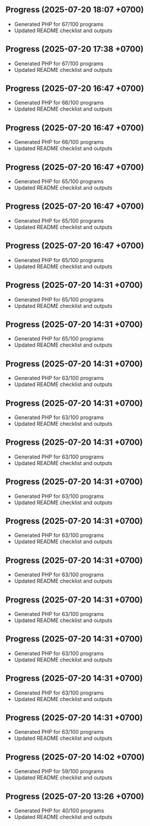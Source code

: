 ## Progress (2025-07-20 18:07 +0700)
- Generated PHP for 67/100 programs
- Updated README checklist and outputs

## Progress (2025-07-20 17:38 +0700)
- Generated PHP for 67/100 programs
- Updated README checklist and outputs

## Progress (2025-07-20 16:47 +0700)
- Generated PHP for 66/100 programs
- Updated README checklist and outputs

## Progress (2025-07-20 16:47 +0700)
- Generated PHP for 66/100 programs
- Updated README checklist and outputs

## Progress (2025-07-20 16:47 +0700)
- Generated PHP for 65/100 programs
- Updated README checklist and outputs

## Progress (2025-07-20 16:47 +0700)
- Generated PHP for 65/100 programs
- Updated README checklist and outputs

## Progress (2025-07-20 16:47 +0700)
- Generated PHP for 65/100 programs
- Updated README checklist and outputs

## Progress (2025-07-20 14:31 +0700)
- Generated PHP for 65/100 programs
- Updated README checklist and outputs

## Progress (2025-07-20 14:31 +0700)
- Generated PHP for 65/100 programs
- Updated README checklist and outputs

## Progress (2025-07-20 14:31 +0700)
- Generated PHP for 63/100 programs
- Updated README checklist and outputs

## Progress (2025-07-20 14:31 +0700)
- Generated PHP for 63/100 programs
- Updated README checklist and outputs

## Progress (2025-07-20 14:31 +0700)
- Generated PHP for 63/100 programs
- Updated README checklist and outputs

## Progress (2025-07-20 14:31 +0700)
- Generated PHP for 63/100 programs
- Updated README checklist and outputs

## Progress (2025-07-20 14:31 +0700)
- Generated PHP for 63/100 programs
- Updated README checklist and outputs

## Progress (2025-07-20 14:31 +0700)
- Generated PHP for 63/100 programs
- Updated README checklist and outputs

## Progress (2025-07-20 14:31 +0700)
- Generated PHP for 63/100 programs
- Updated README checklist and outputs

## Progress (2025-07-20 14:31 +0700)
- Generated PHP for 63/100 programs
- Updated README checklist and outputs

## Progress (2025-07-20 14:31 +0700)
- Generated PHP for 63/100 programs
- Updated README checklist and outputs

## Progress (2025-07-20 14:31 +0700)
- Generated PHP for 63/100 programs
- Updated README checklist and outputs

## Progress (2025-07-20 14:02 +0700)
- Generated PHP for 59/100 programs
- Updated README checklist and outputs

## Progress (2025-07-20 13:26 +0700)
- Generated PHP for 40/100 programs
- Updated README checklist and outputs
